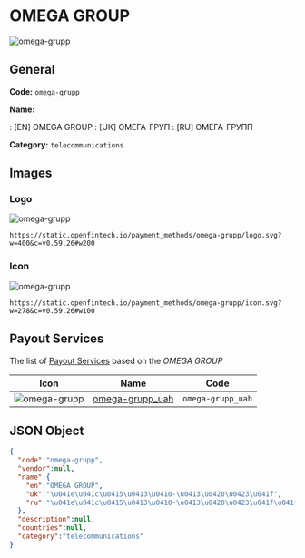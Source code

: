 
# OMEGA GROUP 
![omega-grupp](https://static.openfintech.io/payment_methods/omega-grupp/logo.svg?w=400&c=v0.59.26#w200)  

## General 
**Code:** `omega-grupp` 
 
**Name:** 
 
:	[EN] OMEGA GROUP 
:	[UK] ОМЕГА-ГРУП 
:	[RU] ОМЕГА-ГРУПП 
 
**Category:** `telecommunications` 
 

## Images 

### Logo 
![omega-grupp](https://static.openfintech.io/payment_methods/omega-grupp/logo.svg?w=400&c=v0.59.26#w200)  

```
https://static.openfintech.io/payment_methods/omega-grupp/logo.svg?w=400&c=v0.59.26#w200
```  

### Icon 
![omega-grupp](https://static.openfintech.io/payment_methods/omega-grupp/icon.svg?w=278&c=v0.59.26#w100)  

```
https://static.openfintech.io/payment_methods/omega-grupp/icon.svg?w=278&c=v0.59.26#w100
```  

## Payout Services 
 
The list of [Payout Services](/payout-services/) based on the _OMEGA GROUP_ 

|Icon|Name|Code| 
|:---:|:---:|:---:| 
|![omega-grupp](https://static.openfintech.io/payout_methods/omega-grupp/icon.svg?w=278&c=v0.59.26#w40) |[omega-grupp_uah](/payout-services/omega-grupp_uah/)|`omega-grupp_uah`| 
 

## JSON Object 

```json
{
  "code":"omega-grupp",
  "vendor":null,
  "name":{
    "en":"OMEGA GROUP",
    "uk":"\u041e\u041c\u0415\u0413\u0410-\u0413\u0420\u0423\u041f",
    "ru":"\u041e\u041c\u0415\u0413\u0410-\u0413\u0420\u0423\u041f\u041f"
  },
  "description":null,
  "countries":null,
  "category":"telecommunications"
}
```  
